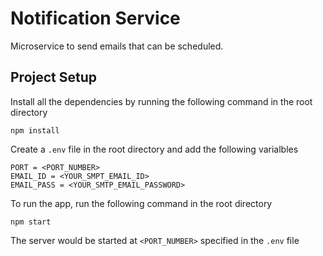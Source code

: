 # Notification Service

Microservice to send emails that can be scheduled.

## Project Setup

Install all the dependencies by running the following command in the root directory

```
npm install
```

Create a `.env` file in the root directory and add the following varialbles

```
PORT = <PORT_NUMBER>
EMAIL_ID = <YOUR_SMPT_EMAIL_ID>
EMAIL_PASS = <YOUR_SMTP_EMAIL_PASSWORD>
```

To run the app, run the following command in the root directory

```
npm start
```

The server would be started at `<PORT_NUMBER>` specified in the `.env` file
